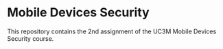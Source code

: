 # Mobile Devices Security

This repository contains the 2nd assignment of the UC3M Mobile Devices Security course.
